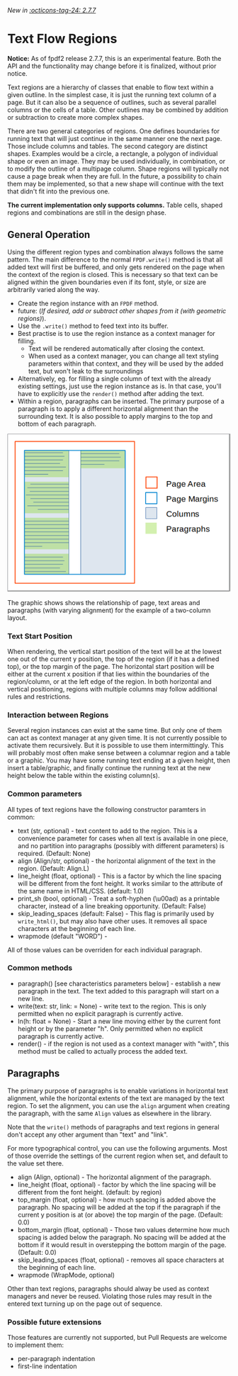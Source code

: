_New in [:octicons-tag-24: 2.7.7](https://github.com/py-pdf/fpdf2/blob/master/CHANGELOG.md)_
# Text Flow Regions #

**Notice:** As of fpdf2 release 2.7.7, this is an experimental feature. Both the API and the functionality may change before it is finalized, without prior notice.

Text regions are a hierarchy of classes that enable to flow text within a given outline. In the simplest case, it is just the running text column of a page. But it can also be a sequence of outlines, such as several parallel columns or the cells of a table. Other outlines may be combined by addition or subtraction to create more complex shapes. 

There are two general categories of regions. One defines boundaries for running text that will just continue in the same manner one the next page. Those include columns and tables. The second category are distinct shapes. Examples would be a circle, a rectangle, a polygon of individual shape or even an image. They may be used individually, in combination, or to modify the outline of a multipage column. Shape regions will typically not cause a page break when they are full. In the future, a possibility to chain them may be implemented, so that a new shape will continue with the text that didn't fit into the previous one.

**The current implementation only supports columns.** Table cells, shaped regions and combinations are still in the design phase.


## General Operation ##

Using the different region types and combination always follows the same pattern. The main difference to the normal `FPDF.write()` method is that all added text will first be buffered, and only gets rendered on the page when the context of the region is closed. This is necessary so that text can be aligned within the given boundaries even if its font, style, or size are arbitrarily varied along the way.

* Create the region instance with an `FPDF` method.
* future: (_If desired, add or subtract other shapes from it (with geometric regions)_).
* Use the `.write()` method to feed text into its buffer.
* Best practise is to use the region instance as a context manager for filling.
	* Text will be rendered automatically after closing the context.
	* When used as a context manager, you can change all text styling parameters within that context, and they will be used by the added text, but won't leak to the surroundings
* Alternatively, eg. for filling a single column of text with the already existing settings, just use the region instance as is. In that case, you'll have to explicitly use the `render()` method after adding the text.
* Within a region, paragraphs can be inserted. The primary purpose of a paragraph is to apply a different horizontal alignment than the surrounding text. It is also possible to apply margins to the top and bottom of each paragraph.

![](tcols-paragraphs.png)

The graphic shows shows the relationship of page, text areas and paragraphs (with varying alignment) for the example of a two-column layout.


### Text Start Position ###

When rendering, the vertical start position of the text will be at the lowest one out of the current y position, the top of the region (if it has a defined top), or the top margin of the page. The horizontal start position will be either at the current x position if that lies within the boundaries of the region/column, or at the left edge of the region. In both horizontal and vertical positioning, regions with multiple columns may follow additional rules and restrictions.


### Interaction between Regions ###

Several region instances can exist at the same time. But only one of them can act as context manager at any given time. It is not currently possible to activate them recursively. But it is possible to use them intermittingly. This will probably most often make sense between a columnar region and a table or a graphic. You may have some running text ending at a given height, then insert a table/graphic, and finally continue the running text at the new height below the table within the existing column(s).


### Common parameters ###

All types of text regions have the following constructor paramters in common:

* text (str, optional) - text content to add to the region. This is a convenience parameter for cases when all text is available in one piece, and no partition into paragraphs (possibly with different parameters) is required. (Default: None)
* align (Align/str, optional) - the horizontal alignment of the text in the region. (Default: Align.L)
* line_height (float, optional) - This is a factor by which the line spacing will be different from the font height. It works similar to the attribute of the same name in HTML/CSS. (default: 1.0)
* print_sh (bool, optional) - Treat a soft-hyphen (\\u00ad) as a printable character, instead of a line breaking opportunity. (Default: False)
* skip_leading_spaces (default: False) - This flag is primarily used by `write_html()`, but may also have other uses. It removes all space characters at the beginning of each line.
* wrapmode (default "WORD") - 

All of those values can be overriden for each individual paragraph.


### Common methods ###

* paragraph() [see characteristics parameters below] - establish a new paragraph in the text. The text added to this paragraph will start on a new line.
* write(text: str, link: = None) - write text to the region. This is only permitted when no explicit paragraph is currently active.
* ln(h: float = None) - Start a new line moving either by the current font height or by the parameter "h". Only permitted when no explicit paragraph is currently active.
* render() - if the region is not used as a context manager with "with", this method must be called to actually process the added text.


## Paragraphs ##

The primary purpose of paragraphs is to enable variations in horizontal text alignment, while the horizontal extents of the text are managed by the text region. To set the alignment, you can use the `align` argument when creating the paragraph, with the same `Align` values as elsewhere in the library.

Note that the `write()` methods of paragraphs and text regions in general don't accept any other argument than "text" and "link".

For more typographical control, you can use the following arguments. Most of those override the settings of the current region when set, and default to the value set there.

* align (Align, optional) - The horizontal alignment of the paragraph.
* line_height (float, optional) - factor by which the line spacing will be different from the font height. (default: by region) 
* top_margin (float, optional) -  how much spacing is added above the paragraph. No spacing will be added at the top if the paragraph if the current y position is at (or above) the top margin of the page. (Default: 0.0)
* bottom_margin (float, optional) - Those two values determine how much spacing is added below the paragraph. No spacing will be added at the bottom if it would result in overstepping the bottom margin of the page. (Default: 0.0)
* skip_leading_spaces (float, optional) - removes all space characters at the beginning of each line.
* wrapmode (WrapMode, optional)

Other than text regions, paragraphs should alway be used as context managers and never be reused. Violating those rules may result in the entered text turning up on the page out of sequence.


### Possible future extensions

Those features are currently not supported, but Pull Requests are welcome to implement them:

* per-paragraph indentation
* first-line indentation
